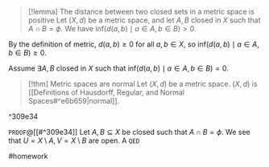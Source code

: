 > [!lemma] The distance between two closed sets in a metric space is positive
> Let $(X,d)$ be a metric space, and let $A,B$ closed in $X$ such that ${} A \cap B = \phi {}$. We have $\text{inf}(d(a,b) \mid a \in A, b \in B) > 0$.

By the definition of metric, $d(a,b) \geq 0$ for all $a,b \in X$, so $\text{inf}(d(a,b) \mid a \in A, b \in B) \geq 0$.

Assume $\exists A,B$ closed in $X$ such that $\text{inf}(d(a,b) \mid a \in A, b \in B) = 0$.

> [!thm] Metric spaces are normal
> Let $(X,d)$ be a metric space. $(X,d)$ is [[Definitions of Hausdorff, Regular, and Normal Spaces#^e6b659|normal]].

^309e34

`PROOF`@[[#^309e34]]
Let $A,B \subseteq X$ be closed such that $A \cap B = \phi$. We see that $U = X \setminus A, V = X \setminus B$ are open. A
`QED`

#homework 